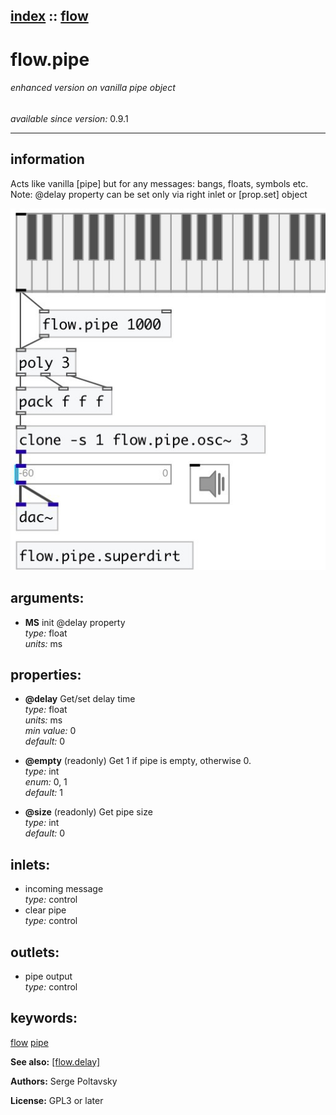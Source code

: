 [index](index.html) :: [flow](category_flow.html)
---

# flow.pipe

###### enhanced version on vanilla pipe object

*available since version:* 0.9.1

---


## information
Acts like vanilla [pipe] but for any messages: bangs, floats, symbols etc. Note: @delay property can be set only via right inlet or [prop.set] object


[![example](../examples/img/flow.pipe.jpg)](../examples/pd/flow.pipe.pd)



## arguments:

* **MS**
init @delay property<br>
_type:_ float<br>
_units:_ ms<br>





## properties:

* **@delay** 
Get/set delay time<br>
_type:_ float<br>
_units:_ ms<br>
_min value:_ 0<br>
_default:_ 0<br>

* **@empty** (readonly)
Get 1 if pipe is empty, otherwise 0.<br>
_type:_ int<br>
_enum:_ 0, 1<br>
_default:_ 1<br>

* **@size** (readonly)
Get pipe size<br>
_type:_ int<br>
_default:_ 0<br>



## inlets:

* incoming message<br>
_type:_ control
* clear pipe<br>
_type:_ control



## outlets:

* pipe output<br>
_type:_ control



## keywords:

[flow](keywords/flow.html)
[pipe](keywords/pipe.html)



**See also:**
[\[flow.delay\]](flow.delay.html)




**Authors:** Serge Poltavsky




**License:** GPL3 or later





